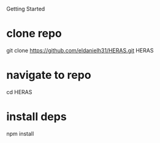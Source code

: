 Getting Started
# clone repo
git clone https://github.com/eldanielh31/HERAS.git HERAS

# navigate to repo
cd HERAS

# install deps
npm install

